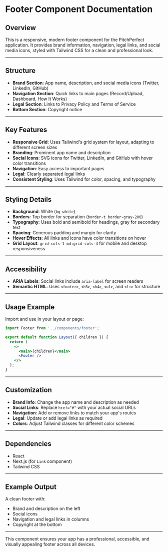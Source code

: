 # Footer Component Documentation

## Overview
This is a responsive, modern footer component for the PitchPerfect application. It provides brand information, navigation, legal links, and social media icons, styled with Tailwind CSS for a clean and professional look.

---

## Structure
- **Brand Section**: App name, description, and social media icons (Twitter, LinkedIn, GitHub)
- **Navigation Section**: Quick links to main pages (Record/Upload, Dashboard, How It Works)
- **Legal Section**: Links to Privacy Policy and Terms of Service
- **Bottom Section**: Copyright notice

---

## Key Features
- **Responsive Grid**: Uses Tailwind's grid system for layout, adapting to different screen sizes
- **Branding**: Prominent app name and description
- **Social Icons**: SVG icons for Twitter, LinkedIn, and GitHub with hover color transitions
- **Navigation**: Easy access to important pages
- **Legal**: Clearly separated legal links
- **Consistent Styling**: Uses Tailwind for color, spacing, and typography

---

## Styling Details
- **Background**: White (`bg-white`)
- **Borders**: Top border for separation (`border-t border-gray-200`)
- **Typography**: Uses bold and semibold for headings, gray for secondary text
- **Spacing**: Generous padding and margin for clarity
- **Hover Effects**: All links and icons have color transitions on hover
- **Grid Layout**: `grid-cols-1 md:grid-cols-4` for mobile and desktop responsiveness

---

## Accessibility
- **ARIA Labels**: Social links include `aria-label` for screen readers
- **Semantic HTML**: Uses `<footer>`, `<h3>`, `<h4>`, `<ul>`, and `<li>` for structure

---

## Usage Example
Import and use in your layout or page:

```jsx
import Footer from '../components/footer';

export default function Layout({ children }) {
  return (
    <>
      <main>{children}</main>
      <Footer />
    </>
  );
}
```

---

## Customization
- **Brand Info**: Change the app name and description as needed
- **Social Links**: Replace `href="#"` with your actual social URLs
- **Navigation**: Add or remove links to match your app's routes
- **Legal**: Update or add legal links as required
- **Colors**: Adjust Tailwind classes for different color schemes

---

## Dependencies
- React
- Next.js (for `Link` component)
- Tailwind CSS

---

## Example Output
A clean footer with:
- Brand and description on the left
- Social icons
- Navigation and legal links in columns
- Copyright at the bottom

---

This component ensures your app has a professional, accessible, and visually appealing footer across all devices.
